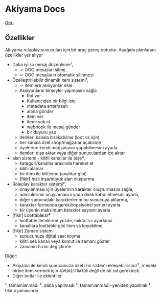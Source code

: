 # Akiyama Docs

[Geri](./README.md)

Özellikler
----------
Akiyama roleplay sunucuları için bir araç gereç botudur.
Aşağıda planlanan özellikler yer alıyor
- Daha iyi rp mesaj düzenleme¹,
  - ✓ OOC mesajları silme,
  - ✓ OOC mesajların otomatik silinmesi
- Özelleştirilebilir dinamik item sistemi¹,
  - ✓ İtemlere aksiyonlar ekle
  - Aksiyonların birşeyler yapmasını sağla
    - Rol ver
    - Kullanıcıdan bir bilgi iste
    - metadata arttır/azalt
    - alana gönder
    - item ver
    - itemi yok et
    - webhook ile mesaj gönder
    - bir duyuru yap
  - itemleri kanala bırakabilme (loot vs için)
  - her kanala özel shop/mağzalar açabilme
  - üyelerine kendi mağzalarını yapabilmesini ayarla
  - itemleri dışa aktar veya diğer sunuculardan içe aktar
- alan sistemi - kilitli kanallar ile bişe³,
  - kategori/kanallar arasında hareket et
  - kilitli alanlar
  - bir item ile kilitleme (anahtar gibi)
  - [fikir] hızlı inşa/büyük alan oluşturma
- Roleplay karakter sistemi²,
  - onaylanması için üyelerinin karakter oluşturmasını sağla,
  - adminlerinin onaylamasını yada direk kabul etmesini ayarla,
  - diğer sunucudaki karakterlerini bu sunucuya aktarma,
  - karakter formunda gerekli/opsiyonel yerleri ayarla 
  - bir üyenin maksimum karakter sayısını ayarla
- [fikir] Loottablelar⁴
  - loottable itemlerine yüzde, miktar vs ayarlama
  - kanallara loottable gibi item vs koyabilme
- [fikir] Zaman sistemi
  - sunucunuza dijital saat koyma
  - kilitli ses kanalı veya komut ile zamanı göster
  - zamanın hızını değiştirme

Diğer:
- Akiyama ile kendi sunucunuza özel izin sistemi ekleyebilirsiniz², mesela birine item vermek için `ADMINISTRATOR` değil de bir rol gerekicek. 
- Diğer botlar ile eklentiler

¹: tamamlanmadı
²: daha yapılmadı
³: tamamlanmadı+yeniden yapılmalı
⁴: fikir aşamasında
